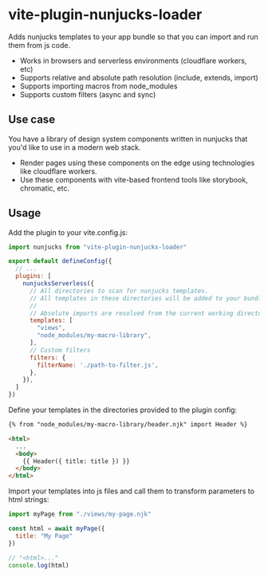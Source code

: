 # vite-plugin-nunjucks-loader

Adds nunjucks templates to your app bundle so that you can import and run them from js code.

- Works in browsers and serverless environments (cloudflare workers, etc)
- Supports relative and absolute path resolution (include, extends, import)
- Supports importing macros from node_modules
- Supports custom filters (async and sync)

## Use case

You have a library of design system components written in nunjucks that you'd like to use in a modern web stack.

- Render pages using these components on the edge using technologies like cloudflare workers.
- Use these components with vite-based frontend tools like storybook, chromatic, etc.

## Usage

Add the plugin to your vite.config.js:

```javascript
import nunjucks from "vite-plugin-nunjucks-loader"

export default defineConfig({
  // ...
  plugins: [
    nunjucksServerless({
      // All directories to scan for nunjucks templates.
      // All templates in these directories will be added to your bundle. Templates outside them will not.
      //
      // Absolute imports are resolved from the current working directory.
      templates: [
        "views",
        "node_modules/my-macro-library",
      ],
      // Custom filters
      filters: {
        filterName: './path-to-filter.js',
      },
    }),
  ]
})

```

Define your templates in the directories provided to the plugin config:

```html
{% from "node_modules/my-macro-library/header.njk" import Header %}

<html>
  ...
  <body>
    {{ Header({ title: title }) }}
  </body>
</html>

```

Import your templates into js files and call them to transform parameters to html strings:

```javascript
import myPage from "./views/my-page.njk"

const html = await myPage({
  title: "My Page"
})

// "<html>..."
console.log(html)

```

